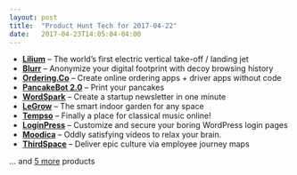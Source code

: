 ```yaml
---
layout: post
title:  "Product Hunt Tech for 2017-04-22"
date:   2017-04-23T14:05:04-04:00
---
```


* **[Lilium](https://www.producthunt.com/posts/lilium?utm_campaign=producthunt-api&utm_medium=api&utm_source=Application%3A+Daily+Digest+RSS+%28ID%3A+3202%29)** – The world’s first electric vertical take-⁠off / landing jet
* **[Blurr](https://www.producthunt.com/posts/blurr-2?utm_campaign=producthunt-api&utm_medium=api&utm_source=Application%3A+Daily+Digest+RSS+%28ID%3A+3202%29)** – Anonymize your digital footprint with decoy browsing history
* **[Ordering.Co](https://www.producthunt.com/posts/ordering-co?utm_campaign=producthunt-api&utm_medium=api&utm_source=Application%3A+Daily+Digest+RSS+%28ID%3A+3202%29)** – Create online ordering apps + driver apps without code
* **[PancakeBot 2.0](https://www.producthunt.com/posts/pancakebot-2-0?utm_campaign=producthunt-api&utm_medium=api&utm_source=Application%3A+Daily+Digest+RSS+%28ID%3A+3202%29)** – Print your pancakes
* **[WordSpark](https://www.producthunt.com/posts/wordspark?utm_campaign=producthunt-api&utm_medium=api&utm_source=Application%3A+Daily+Digest+RSS+%28ID%3A+3202%29)** – Create a startup newsletter in one minute
* **[LeGrow](https://www.producthunt.com/posts/legrow?utm_campaign=producthunt-api&utm_medium=api&utm_source=Application%3A+Daily+Digest+RSS+%28ID%3A+3202%29)** – The smart indoor garden for any space
* **[Tempso](https://www.producthunt.com/posts/tempso?utm_campaign=producthunt-api&utm_medium=api&utm_source=Application%3A+Daily+Digest+RSS+%28ID%3A+3202%29)** – Finally a place for classical music online!
* **[LoginPress](https://www.producthunt.com/posts/loginpress?utm_campaign=producthunt-api&utm_medium=api&utm_source=Application%3A+Daily+Digest+RSS+%28ID%3A+3202%29)** – Customize and secure your boring WordPress login pages
* **[Moodica](https://www.producthunt.com/posts/moodica?utm_campaign=producthunt-api&utm_medium=api&utm_source=Application%3A+Daily+Digest+RSS+%28ID%3A+3202%29)** – Oddly satisfying videos to relax your brain.
* **[ThirdSpace](https://www.producthunt.com/posts/thirdspace?utm_campaign=producthunt-api&utm_medium=api&utm_source=Application%3A+Daily+Digest+RSS+%28ID%3A+3202%29)** – Deliver epic culture via employee journey maps

… and [5 more](https://www.producthunt.com/tech) products